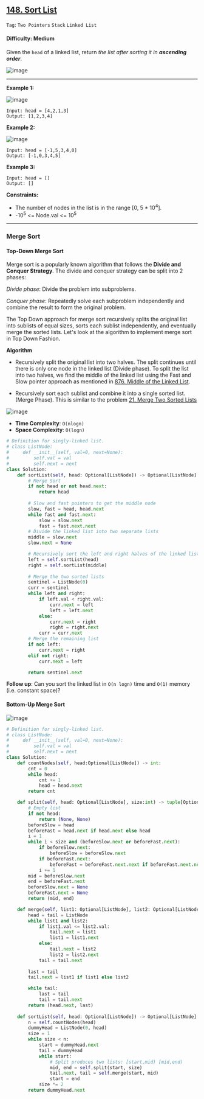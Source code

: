 ## [148. Sort List](https://leetcode.com/problems/sort-list/)

```Tag```: ```Two Pointers``` ```Stack``` ```Linked List```

#### Difficulty: Medium

Given the ```head``` of a linked list, return _the list after sorting it in __ascending order___.

![image](https://user-images.githubusercontent.com/35042430/222935430-ccdef565-bfa0-40ab-ab35-e7e07d41bc99.png)

---

__Example 1:__

![image](https://assets.leetcode.com/uploads/2020/09/14/sort_list_1.jpg)
```
Input: head = [4,2,1,3]
Output: [1,2,3,4]
```

__Example 2:__

![image](https://assets.leetcode.com/uploads/2020/09/14/sort_list_2.jpg)
```
Input: head = [-1,5,3,4,0]
Output: [-1,0,3,4,5]
```

__Example 3:__
```
Input: head = []
Output: []
```

__Constraints:__

- The number of nodes in the list is in the range [0, 5 * 10<sup>4</sup>].
- -10<sup>5</sup> <= Node.val <= 10<sup>5</sup>
 
---

### Merge Sort

#### Top-Down Merge Sort

Merge sort is a popularly known algorithm that follows the __Divide and Conquer Strategy__. The divide and conquer strategy can be split into 2 phases:

_Divide phase_: Divide the problem into subproblems.

_Conquer phase_: Repeatedly solve each subproblem independently and combine the result to form the original problem.

The Top Down approach for merge sort recursively splits the original list into sublists of equal sizes, sorts each sublist independently, and eventually merge the sorted lists. Let's look at the algorithm to implement merge sort in Top Down Fashion.

__Algorithm__

- Recursively split the original list into two halves. The split continues until there is only one node in the linked list (Divide phase). To split the list into two halves, we find the middle of the linked list using the Fast and Slow pointer approach as mentioned in [876. Middle of the Linked List](https://leetcode.com/problems/middle-of-the-linked-list/).

- Recursively sort each sublist and combine it into a single sorted list. (Merge Phase). This is similar to the problem [21. Merge Two Sorted Lists](https://leetcode.com/problems/merge-two-sorted-lists/)

![image](https://leetcode.com/problems/sort-list/Figures/148/topDown_merge_sort.png)

- __Time Complexity__: ```O(nlog⁡n)```
- __Space Complexity__: ```O(log⁡n)```

```Python
# Definition for singly-linked list.
# class ListNode:
#     def __init__(self, val=0, next=None):
#         self.val = val
#         self.next = next
class Solution:
    def sortList(self, head: Optional[ListNode]) -> Optional[ListNode]:
        # Merge Sort
        if not head or not head.next:
            return head
        
        # Slow and fast pointers to get the middle node
        slow, fast = head, head.next
        while fast and fast.next:
            slow = slow.next
            fast = fast.next.next
        # Divide the linked list into two separate lists
        middle = slow.next
        slow.next = None

        # Recursively sort the left and right halves of the linked list
        left = self.sortList(head)
        right = self.sortList(middle)
        
        # Merge the two sorted lists
        sentinel = ListNode(0)
        curr = sentinel
        while left and right:
            if left.val < right.val:
                curr.next = left
                left = left.next
            else:
                curr.next = right
                right = right.next
            curr = curr.next
        # Merge the remaining list
        if not left:
            curr.next = right
        elif not right:
            curr.next = left

        return sentinel.next
```

__Follow up__: Can you sort the linked list in ```O(n logn)``` time and ```O(1)``` memory (i.e. constant space)?

#### Bottom-Up Merge Sort

![image](https://leetcode.com/problems/sort-list/Figures/148/bottom_up_merge_sort.png)

```Python
# Definition for singly-linked list.
# class ListNode:
#     def __init__(self, val=0, next=None):
#         self.val = val
#         self.next = next
class Solution:
    def countNodes(self, head:Optional[ListNode]) -> int:
        cnt = 0
        while head:
            cnt += 1
            head = head.next
        return cnt

    def split(self, head: Optional[ListNode], size:int) -> tuple[Optional[ListNode], Optional[ListNode]]:
        # Empty list
        if not head:
            return (None, None)      
        beforeSlow = head
        beforeFast = head.next if head.next else head
        i = 1
        while i < size and (beforeSlow.next or beforeFast.next):
            if beforeSlow.next:
                beforeSlow = beforeSlow.next
            if beforeFast.next:
                beforeFast = beforeFast.next.next if beforeFast.next.next else beforeFast.next
            i += 1
        mid = beforeSlow.next
        end = beforeFast.next
        beforeSlow.next = None
        beforeFast.next = None
        return (mid, end)

    def merge(self, list1: Optional[ListNode], list2: Optional[ListNode]) -> tuple[Optional[ListNode], Optional[ListNode]]:
        head = tail = ListNode
        while list1 and list2:
            if list1.val <= list2.val:
                tail.next = list1
                list1 = list1.next
            else:
                tail.next = list2
                list2 = list2.next
            tail = tail.next
        
        last = tail
        tail.next = list1 if list1 else list2

        while tail:
            last = tail
            tail = tail.next
        return (head.next, last)
    
    def sortList(self, head: Optional[ListNode]) -> Optional[ListNode]:
        n = self.countNodes(head)
        dummyHead = ListNode(0, head)
        size = 1
        while size < n:
            start = dummyHead.next
            tail = dummyHead
            while start:
                # Split produces two lists: [start,mid) [mid,end)
                mid, end = self.split(start, size)
                tail.next, tail = self.merge(start, mid)
                start = end
            size *= 2
        return dummyHead.next
```
